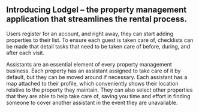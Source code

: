 ## Introducing Lodgel – the property management application that streamlines the rental process.

Users register for an account, and right away, they can start adding properties to their list.
To ensure each guest is taken care of, checklists can be made that detail tasks that need to be taken care of
before, during, and after each visit. 

Assistants are an essential element of every property management business. Each property has an assistant 
assigned to take care of it by default, but they can be moved around if necessary. Each assistant 
has a map attached to their profile, which conveniently shows their location relative to the property they
maintain. They can also select other properties that they are able to help take care of, saving you time 
and effort in finding someone to cover another assistant in the event they are unavailable.
